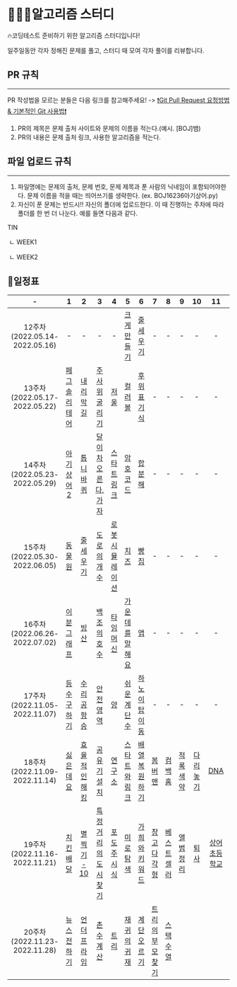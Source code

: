 # 🧑🏻‍💻알고리즘 스터디



🔥코딩테스트 준비하기 위한 알고리즘 스터디입니다! 


일주일동안 각자 정해진 문제를 풀고, 스터디 때 모여 각자 풀이를 리뷰합니다.


## PR 규칙 

----

PR 작성법을 모르는 분들은 다음 링크를 참고해주세요! -> [❗️Git Pull Request 요청방법 & 기본적인 Git 사용법❗️](https://ripple-value-a3e.notion.site/Git-88264725a7134d35b77478e55e7bdb1f)

1. PR의 제목은 문제 출처 사이트와 문제의 이름을 적는다.(예시. [BOJ]뱀)  
2. PR의 내용은 문제 출처 링크, 사용한 알고리즘을 적는다. 





## 파일 업로드 규칙

----

1. 파일명에는 문제의 출처, 문제 번호, 문제 제목과 푼 사람의 닉네임이 포함되어야한다. 문제 이름을 적을 때는 띄어쓰기를 생략한다. (ex. BOJ16236아기상어.py)
2. 자신이 푼 문제는 반드시!! 자신의 폴더에 업로드한다. 이 때 진행하는 주차에 따라 폴더를 한 번 더 나눈다. 예를 들면 다음과 같다.

TIN

​	ㄴ WEEK1

​	ㄴ WEEK2


## 📆일정표
|-|1|2|3|4|5|6|7|8|9|10|11|12|
|:---:|:---:|:---:|:---:|:---:|:---:|:---:|:---:|:---:|:---:|:---:|:---:|:---:|
|12주차<br/>(2022.05.14-2022.05.16)|-|-|-|-|[크게만들기](https://www.acmicpc.net/problem/2812)|[줄 세우기](https://www.acmicpc.net/problem/2252)|-|-|-|-|-|-|
|13주차<br/>(2022.05.17-2022.05.22)|[페그 솔리테어](https://www.acmicpc.net/problem/9207)|[내리막길](https://www.acmicpc.net/problem/1520)|[주사위 굴리기](https://www.acmicpc.net/problem/14499)|[저울](https://www.acmicpc.net/problem/10159)|[컬러볼](https://www.acmicpc.net/problem/10800)|[후위 표기식](https://www.acmicpc.net/problem/1918)|-|-|-|-|-|-|
|14주차<br/>(2022.05.23-2022.05.29)|[아기상어2](https://www.acmicpc.net/problem/17086)|[톱니바퀴](https://www.acmicpc.net/problem/14891)|[달이 차오른다, 가자](https://www.acmicpc.net/problem/1194)|[스타트링크](https://www.acmicpc.net/problem/5014)|[암호코드](https://www.acmicpc.net/problem/2011)|[합분해](https://www.acmicpc.net/problem/2225)|-|-|-|-|-|-|
|15주차<br/>(2022.05.30-2022.06.05)|[동물원](https://www.acmicpc.net/problem/1309)|[줄세우기](https://www.acmicpc.net/problem/2631)|[도로의 개수](https://www.acmicpc.net/problem/1577)|[로봇 시뮬레이션](https://www.acmicpc.net/problem/2174)|[치즈](https://www.acmicpc.net/problem/2638)|[빵집](https://www.acmicpc.net/problem/3109)|-|-|-|-|-|-|
|16주차<br/>(2022.06.26-2022.07.02)|[이분 그래프](https://www.acmicpc.net/problem/1707)|[빙산](https://www.acmicpc.net/problem/2573)|[백조의 호수](https://www.acmicpc.net/problem/3197)|[타임머신](https://www.acmicpc.net/problem/11657)|[가운데를 말해요](https://www.acmicpc.net/problem/1655)|[앱](https://www.acmicpc.net/problem/7579)|-|-|-|-|-|-|
|17주차<br/>(2022.11.05-2022.11.07)|[등수 구하기](https://www.acmicpc.net/problem/1205)|[수리공 항승](https://www.acmicpc.net/problem/1449)|[안전 영역](https://www.acmicpc.net/problem/2468)|[양](https://www.acmicpc.net/problem/3184)|[쉬운 계단 수](https://www.acmicpc.net/problem/10844)|[하노이 탑 이동 ](https://www.acmicpc.net/problem/11729)|-|-|-|-|-|-|
|18주차<br/>(2022.11.09-2022.11.14)|[싫은데요](https://www.acmicpc.net/problem/25916)|[효율적인 해킹](https://www.acmicpc.net/problem/1325)|[공유기 설치](https://www.acmicpc.net/problem/2110)|[연구소](https://www.acmicpc.net/problem/14502)|[스타트와 링크](https://www.acmicpc.net/problem/14889)|[배열 복원하기](https://www.acmicpc.net/problem/16967)|[봄버맨](https://www.acmicpc.net/problem/16918)|[컴백홈](https://www.acmicpc.net/problem/1189)|[적록색약](https://www.acmicpc.net/problem/10026)|[다리놓기](https://www.acmicpc.net/problem/1010)|[DNA](https://www.acmicpc.net/problem/1969)|[Four Squares](https://www.acmicpc.net/problem/17626)|
|19주차<br/>(2022.11.16-2022.11.21)|[치킨 배달](https://www.acmicpc.net/problem/15686)|[별 찍기 - 10](https://www.acmicpc.net/problem/2447)|[특정 거리의 도시 찾기](https://www.acmicpc.net/problem/18352)|[포도주 시식](https://www.acmicpc.net/problem/2156)|[미로 탐색](https://www.acmicpc.net/problem/2178)|[가희와 키워드](https://www.acmicpc.net/problem/22233)|[창고 다각형](https://www.acmicpc.net/problem/2304)|[베스트 셀러](https://www.acmicpc.net/problem/1302)|[앨범정리](https://www.acmicpc.net/problem/20541)|[퇴사](https://www.acmicpc.net/problem/14501)|[상어 초등학교](https://www.acmicpc.net/problem/21608)|[연산자 끼워넣기](https://www.acmicpc.net/problem/14888)|
|20주차<br/>(2022.11.23-2022.11.28)|[뉴스 전하기](https://www.acmicpc.net/problem/1135)|[언더프라임](https://www.acmicpc.net/problem/1124)|[촌수계산](https://www.acmicpc.net/problem/2644)|[트리](https://www.acmicpc.net/problem/1068)|[재귀의 귀재](https://www.acmicpc.net/problem/25501)|[계단 오르기](https://www.acmicpc.net/problem/2579)|[트리의 부모 찾기](https://www.acmicpc.net/problem/11725)|[스택 수열](https://www.acmicpc.net/problem/1874)|||||
